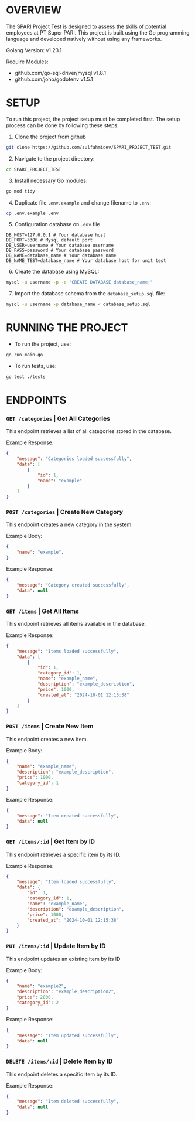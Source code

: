 # OVERVIEW
The SPARI Project Test is designed to assess the skills of potential employees at PT Super PARI. This project is built using the Go programming language and developed natively without using any frameworks.

Golang Version: v1.23.1

Require Modules:
- github.com/go-sql-driver/mysql v1.8.1
- github.com/joho/godotenv v1.5.1

# SETUP
To run this project, the project setup must be completed first. The setup process can be done by following these steps:
1. Clone the project from github
```bash
git clone https://github.com/zulfahmidev/SPARI_PROJECT_TEST.git
```
2. Navigate to the project directory:
```bash
cd SPARI_PROJECT_TEST
```
3. Install necessary Go modules:
```bash
go mod tidy
```
4. Duplicate file `.env.example` and change filename to `.env`:
```bash
cp .env.example .env
```
5. Configuration database on `.env` file
```properties
DB_HOST=127.0.0.1 # Your database host
DB_PORT=3306 # Mysql default port
DB_USER=username # Your database username
DB_PASS=password # Your database password
DB_NAME=database_name # Your database name
DB_NAME_TEST=database_name # Your database host for unit test
```
6. Create the database using MySQL:
```bash
mysql -u username -p -e "CREATE DATABASE database_name;"
```
7. Import the database schema from the `database_setup.sql` file:
```bash
mysql -u username -p database_name < database_setup.sql
```
# RUNNING THE PROJECT
- To run the project, use:
```bash
go run main.go
```
- To run tests, use:
```bash
go test ./tests
```
# ENDPOINTS
### `GET /categories` | Get All Categories 
This endpoint retrieves a list of all categories stored in the database.

Example Response:
```json
{
    "message": "Categories loaded successfully",
    "data": [
        {
            "id": 1,
            "name": "example"
        }
    ]
}
```

### `POST /categories` | Create New Category
This endpoint creates a new category in the system.

Example Body:
```json
{
    "name": "example",
}
```
Example Response:
```json
{
    "message": "Category created successfully",
    "data": null
}
```
### `GET /items` | Get All Items 
This endpoint retrieves all items available in the database.

Example Response:
```json
{
    "message": "Items loaded successfully",
    "data": [
        {
            "id": 1,
            "category_id": 1,
            "name": "example_name",
            "description": "example_description",
            "price": 1000,
            "created_at": "2024-10-01 12:15:38"
        }
    ]
}
```
### `POST /items` | Create New Item
This endpoint creates a new item.

Example Body:
```json
{
    "name": "example_name",
    "description": "example_description",
    "price": 1000,
    "category_id": 1
}
```
Example Response:
```json
{
    "message": "Item created successfully",
    "data": null
}
```
### `GET /items/:id` | Get Item by ID
This endpoint retrieves a specific item by its ID.

Example Response:
```json
{
    "message": "Item loaded successfully",
    "data": {
        "id": 1,
        "category_id": 1,
        "name": "example_name",
        "description": "example_description",
        "price": 1000,
        "created_at": "2024-10-01 12:15:38"
    }
}
```
### `PUT /items/:id` | Update Item by ID
This endpoint updates an existing item by its ID

Example Body:
```json
{
    "name": "example2",
    "description": "example_description2",
    "price": 2000,
    "category_id": 2
}
```
Example Response:
```json
{
    "message": "Item updated successfully",
    "data": null
}
```
### `DELETE /items/:id` | Delete Item by ID
This endpoint deletes a specific item by its ID.

Example Response:
```json
{
    "message": "Item deleted successfully",
    "data": null
}
```